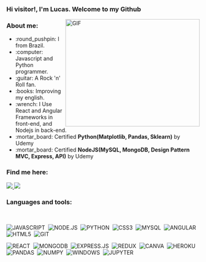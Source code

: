 ### Hi visitor!, I'm Lucas. Welcome to my Github

<img align="right" alt="GIF" src="Documentos/Prints/escritorio.gif" width="350" height="280" />

### About me:
  
  <ul>
    <li> :round_pushpin: I from Brazil.</li>
    <li> :computer: Javascript and Python programmer.</li>
    <li> :guitar: A Rock 'n' Roll fan.</li>
    <li> :books: Improving my english.</li>
    <li> :wrench: I Use React and Angular Frameworks in front-end, and Nodejs in back-end.</li>
    <li> :mortar_board: Certified <b>Python(Matplotlib, Pandas, Sklearn)</b> by Udemy</li>
    <li> :mortar_board: Certified <b>NodeJS(MySQL, MongoDB, Design Pattern MVC, Express, API)</b> by Udemy</li>
  </ul>

### Find me here:

  <a href="https://www.linkedin.com/in/jos%C3%A9-lucas-freitas-8ba524150/" alt="Linkedin">
    <img src="https://img.shields.io/badge/LinkedIn-0077B5?style=for-the-badge&logo=linkedin&logoColor=white" />
  </a>
  
  <a href="https://www.instagram.com/jlucasgf/?hl=pt-br" alt="Instagram">
    <img src="https://img.shields.io/badge/Instagram-E4405F?style=for-the-badge&logo=instagram&logoColor=white"/>
  </a>

</br>

### Languages and tools:

</br>


![JAVASCRIPT](https://img.shields.io/badge/JavaScript-F7DF1E?style=for-the-badge&logo=javascript&logoColor=black)&nbsp;
![NODE.JS](https://img.shields.io/badge/Node.js-43853D?style=for-the-badge&logo=node.js&logoColor=white)&nbsp;
![PYTHON](https://img.shields.io/badge/Python-3776AB?style=for-the-badge&logo=python&logoColor=white)&nbsp;
![CSS3](https://img.shields.io/badge/CSS3-1572B6?style=for-the-badge&logo=css3&logoColor=white)&nbsp;
![MYSQL](https://img.shields.io/badge/MySQL-316192?style=for-the-badge&logo=mysql&logoColor=white)&nbsp;
![ANGULAR](https://img.shields.io/badge/Angular-DD0031?style=for-the-badge&logo=angular&logoColor=white)&nbsp;
![HTML5](https://img.shields.io/badge/HTML5-E34F26?style=for-the-badge&logo=html5&logoColor=white)&nbsp;
![GIT](https://img.shields.io/badge/Git-F05032?style=for-the-badge&logo=git&logoColor=white)&nbsp;

![REACT](https://img.shields.io/badge/react%20-%2320232a.svg?&style=for-the-badge&logo=react&logoColor=%2361DAFB)&nbsp;
![MONGODB](https://img.shields.io/badge/MongoDB-43853D?style=for-the-badge&logo=mongodb&logoColor=white)&nbsp;
![EXPRESS.JS](https://img.shields.io/badge/Express.js-43853D?style=for-the-badge&logo=express.js&logoColor=white)&nbsp;
![REDUX](https://img.shields.io/badge/Redux-43853D?style=for-the-badge&logo=redux&logoColor=white)&nbsp;
![CANVA](https://img.shields.io/badge/Canva-43853D?style=for-the-badge&logo=canva&logoColor=white)&nbsp;
![HEROKU](https://img.shields.io/badge/Heroku-43853D?style=for-the-badge&logo=heroku&logoColor=white)&nbsp;
![PANDAS](https://img.shields.io/badge/Pandas-43853D?style=for-the-badge&logo=pandas&logoColor=white)&nbsp;
![NUMPY](https://img.shields.io/badge/Numpy-43853D?style=for-the-badge&logo=numpy&logoColor=white)&nbsp;
![WINDOWS](https://img.shields.io/badge/Windows-43853D?style=for-the-badge&logo=windows&logoColor=white)&nbsp;
![JUPYTER](https://img.shields.io/badge/Jupyter-43853D?style=for-the-badge&logo=jupyter&logoColor=white)&nbsp;

</br>
